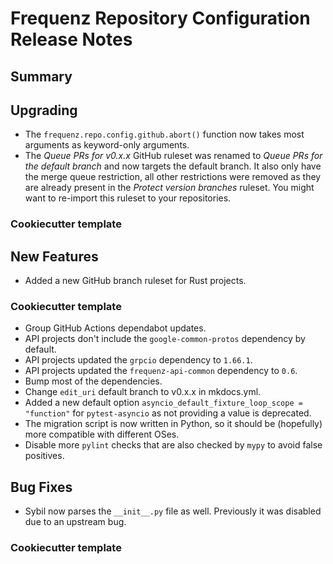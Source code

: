 # Frequenz Repository Configuration Release Notes

## Summary

<!-- Here goes a general summary of what this release is about -->

## Upgrading

- The `frequenz.repo.config.github.abort()` function now takes most arguments as keyword-only arguments.
- The *Queue PRs for v0.x.x* GitHub ruleset was renamed to *Queue PRs for the default branch* and now targets the default branch. It also only have the merge queue restriction, all other restrictions were removed as they are already present in the *Protect version branches* ruleset. You might want to re-import this ruleset to your repositories.

### Cookiecutter template

<!-- Here upgrade steps for cookiecutter specifically -->

## New Features

* Added a new GitHub branch ruleset for Rust projects.

### Cookiecutter template

* Group GitHub Actions dependabot updates.
* API projects don't include the `google-common-protos` dependency by default.
* API projects updated the `grpcio` dependency to `1.66.1`.
* API projects updated the `frequenz-api-common` dependency to `0.6`.
* Bump most of the dependencies.
* Change `edit_uri` default branch to v0.x.x in mkdocs.yml.
* Added a new default option `asyncio_default_fixture_loop_scope = "function"` for `pytest-asyncio` as not providing a value is deprecated.
* The migration script is now written in Python, so it should be (hopefully) more compatible with different OSes.
* Disable more `pylint` checks that are also checked by `mypy` to avoid false positives.

## Bug Fixes

* Sybil now parses the `__init__.py` file as well. Previously it was disabled due to an upstream bug.

### Cookiecutter template

<!-- Here bug fixes for cookiecutter specifically -->
